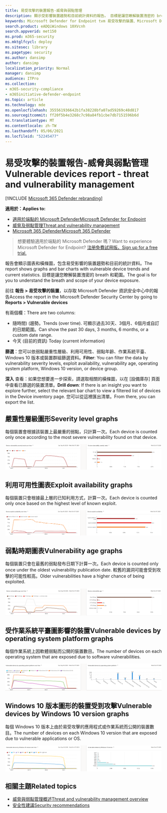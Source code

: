 ```yaml
---
title: 易受攻擊的裝置報告-威脅與弱點管理
description: 顯示受影響裝置趨勢和目前統計資料的報告。 目標是讓您瞭解裝置洩密的 breath 和範圍。
keywords: Microsoft Defender for Endpoint tvm 易受攻擊的裝置、Microsoft Defender for Endpoint、tvm、降低威脅 & 弱點洩密、減少威脅和弱點，監視安全性設定
search.product: eADQiWindows 10XVcnh
search.appverid: met150
ms.prod: m365-security
ms.mktglfcycl: deploy
ms.sitesec: library
ms.pagetype: security
ms.author: dansimp
author: dansimp
localization_priority: Normal
manager: dansimp
audience: ITPro
ms.collection:
- m365-security-compliance
- m365initiative-defender-endpoint
ms.topic: article
ms.technology: mde
ms.openlocfilehash: 355561936642b1fa38228bfa07ad59269c48d817
ms.sourcegitcommit: ff20f5b4e3268c7c98a84fb1cbe7db7151596b6d
ms.translationtype: MT
ms.contentlocale: zh-TW
ms.lasthandoff: 05/06/2021
ms.locfileid: "52245477"
---
```

# <a name="vulnerable-devices-report---threat-and-vulnerability-management"></a><span data-ttu-id="8e2d0-105">易受攻擊的裝置報告-威脅與弱點管理</span><span class="sxs-lookup"><span data-stu-id="8e2d0-105">Vulnerable devices report - threat and vulnerability management</span></span>

[!INCLUDE [Microsoft 365 Defender rebranding](../../includes/microsoft-defender.md)]

<span data-ttu-id="8e2d0-106">**適用於：**</span><span class="sxs-lookup"><span data-stu-id="8e2d0-106">**Applies to:**</span></span>

- [<span data-ttu-id="8e2d0-107">適用於端點的 Microsoft Defender</span><span class="sxs-lookup"><span data-stu-id="8e2d0-107">Microsoft Defender for Endpoint</span></span>](https://go.microsoft.com/fwlink/?linkid=2154037)
- [<span data-ttu-id="8e2d0-108">威脅及弱點管理</span><span class="sxs-lookup"><span data-stu-id="8e2d0-108">Threat and vulnerability management</span></span>](next-gen-threat-and-vuln-mgt.md)
- [<span data-ttu-id="8e2d0-109">Microsoft 365 Defender</span><span class="sxs-lookup"><span data-stu-id="8e2d0-109">Microsoft 365 Defender</span></span>](https://go.microsoft.com/fwlink/?linkid=2118804)

><span data-ttu-id="8e2d0-110">想要體驗適用於端點的 Microsoft Defender 嗎？</span><span class="sxs-lookup"><span data-stu-id="8e2d0-110">Want to experience Microsoft Defender for Endpoint?</span></span> [<span data-ttu-id="8e2d0-111">注册免費試用版。</span><span class="sxs-lookup"><span data-stu-id="8e2d0-111">Sign up for a free trial.</span></span>](https://www.microsoft.com/microsoft-365/windows/microsoft-defender-atp?ocid=docs-wdatp-portaloverview-abovefoldlink)

<span data-ttu-id="8e2d0-112">報告會顯示圖表和橫條圖，包含易受影響的裝置趨勢和目前的統計資料。</span><span class="sxs-lookup"><span data-stu-id="8e2d0-112">The report shows graphs and bar charts with vulnerable device trends and current statistics.</span></span> <span data-ttu-id="8e2d0-113">目標是讓您瞭解裝置洩密的 breath 和範圍。</span><span class="sxs-lookup"><span data-stu-id="8e2d0-113">The goal is for you to understand the breath and scope of your device exposure.</span></span>

<span data-ttu-id="8e2d0-114">前往 **報告 > 易受攻擊的裝置**，以存取 Microsoft Defender 資訊安全中心中的報告</span><span class="sxs-lookup"><span data-stu-id="8e2d0-114">Access the report in the Microsoft Defender Security Center by going to **Reports > Vulnerable devices**</span></span>

<span data-ttu-id="8e2d0-115">有兩個欄：</span><span class="sxs-lookup"><span data-stu-id="8e2d0-115">There are two columns:</span></span>

- <span data-ttu-id="8e2d0-116">隨時間)  (趨勢。</span><span class="sxs-lookup"><span data-stu-id="8e2d0-116">Trends (over time).</span></span> <span data-ttu-id="8e2d0-117">可顯示過去30天、3個月、6個月或自訂的日期範圍。</span><span class="sxs-lookup"><span data-stu-id="8e2d0-117">Can show the past 30 days, 3 months, 6 months, or a custom date range.</span></span>
- <span data-ttu-id="8e2d0-118">今天 (目前的資訊) </span><span class="sxs-lookup"><span data-stu-id="8e2d0-118">Today (current information)</span></span>

<span data-ttu-id="8e2d0-119">**篩選**：您可以依弱點嚴重性層級、利用可用性、弱點年齡、作業系統平臺、Windows 10 版本或裝置群組篩選資料。</span><span class="sxs-lookup"><span data-stu-id="8e2d0-119">**Filter**: You can filter the data by vulnerability severity levels, exploit availability, vulnerability age, operating system platform, Windows 10 version, or device group.</span></span>

<span data-ttu-id="8e2d0-120">**深入** 查看：如果您想要進一步探索，請選取相關的橫條圖，以在 [設備庫存] 頁面中查看已篩選的裝置清單。</span><span class="sxs-lookup"><span data-stu-id="8e2d0-120">**Drill down**: If there is an insight you want to explore further, select the relevant bar chart to view a filtered list of devices in the Device inventory page.</span></span> <span data-ttu-id="8e2d0-121">您可以從這裡匯出清單。</span><span class="sxs-lookup"><span data-stu-id="8e2d0-121">From there, you can export the list.</span></span>

## <a name="severity-level-graphs"></a><span data-ttu-id="8e2d0-122">嚴重性層級圖形</span><span class="sxs-lookup"><span data-stu-id="8e2d0-122">Severity level graphs</span></span>

<span data-ttu-id="8e2d0-123">每個裝置會根據該裝置上最嚴重的弱點，只計算一次。</span><span class="sxs-lookup"><span data-stu-id="8e2d0-123">Each device is counted only once according to the most severe vulnerability found on that device.</span></span>

![目前裝置弱點嚴重性層級的一個圖形，以及一個顯示一段時間的層級的圖形。](images/tvm-report-severity.png)

## <a name="exploit-availability-graphs"></a><span data-ttu-id="8e2d0-125">利用可用性圖表</span><span class="sxs-lookup"><span data-stu-id="8e2d0-125">Exploit availability graphs</span></span>

<span data-ttu-id="8e2d0-126">每個裝置只會根據最上層的已知利用方式，計算一次。</span><span class="sxs-lookup"><span data-stu-id="8e2d0-126">Each device is counted only once based on the highest level of known exploit.</span></span>

![目前裝置侵入可用性的一個圖形，以及一個顯示一段時間可用性的圖形。](images/tvm-report-exploit-availability.png)

## <a name="vulnerability-age-graphs"></a><span data-ttu-id="8e2d0-128">弱點時期圖表</span><span class="sxs-lookup"><span data-stu-id="8e2d0-128">Vulnerability age graphs</span></span>

<span data-ttu-id="8e2d0-129">每個裝置只會在最舊的弱點發布日期下計算一次。</span><span class="sxs-lookup"><span data-stu-id="8e2d0-129">Each device is counted only once under the oldest vulnerability publication date.</span></span> <span data-ttu-id="8e2d0-130">較舊的漏洞可能會受到攻擊的可能性較高。</span><span class="sxs-lookup"><span data-stu-id="8e2d0-130">Older vulnerabilities have a higher chance of being exploited.</span></span>

![目前裝置弱點壽命的一個圖形，以及一個顯示一段時間的時期的圖形。](images/tvm-report-age.png)

## <a name="vulnerable-devices-by-operating-system-platform-graphs"></a><span data-ttu-id="8e2d0-132">受作業系統平臺圖影響的裝置</span><span class="sxs-lookup"><span data-stu-id="8e2d0-132">Vulnerable devices by operating system platform graphs</span></span>

<span data-ttu-id="8e2d0-133">每個作業系統上因軟體弱點而公開的裝置數目。</span><span class="sxs-lookup"><span data-stu-id="8e2d0-133">The number of devices on each operating system that are exposed due to software vulnerabilities.</span></span>

![由作業系統平臺所組成的目前易受攻擊裝置的一個圖形，以及一段時間後作業系統平臺顯示有漏洞裝置的圖形。](images/tvm-report-os.png)

## <a name="vulnerable-devices-by-windows-10-version-graphs"></a><span data-ttu-id="8e2d0-135">Windows 10 版本圖形的裝置受到攻擊</span><span class="sxs-lookup"><span data-stu-id="8e2d0-135">Vulnerable devices by Windows 10 version graphs</span></span>

<span data-ttu-id="8e2d0-136">每個 Windows 10 版本上由於易受攻擊的應用程式或作業系統而公開的裝置數目。</span><span class="sxs-lookup"><span data-stu-id="8e2d0-136">The number of devices on each Windows 10 version that are exposed due to vulnerable applications or OS.</span></span>

![Windows 10 版本的目前有漏洞裝置的一個圖形，以及一段時間內 Windows 10 版本顯示有缺陷裝置的圖形。](images/tvm-report-version.png)

## <a name="related-topics"></a><span data-ttu-id="8e2d0-138">相關主題</span><span class="sxs-lookup"><span data-stu-id="8e2d0-138">Related topics</span></span>

- [<span data-ttu-id="8e2d0-139">威脅與弱點管理概述</span><span class="sxs-lookup"><span data-stu-id="8e2d0-139">Threat and vulnerability management overview</span></span>](next-gen-threat-and-vuln-mgt.md)
- [<span data-ttu-id="8e2d0-140">安全性建議</span><span class="sxs-lookup"><span data-stu-id="8e2d0-140">Security recommendations</span></span>](tvm-security-recommendation.md)
